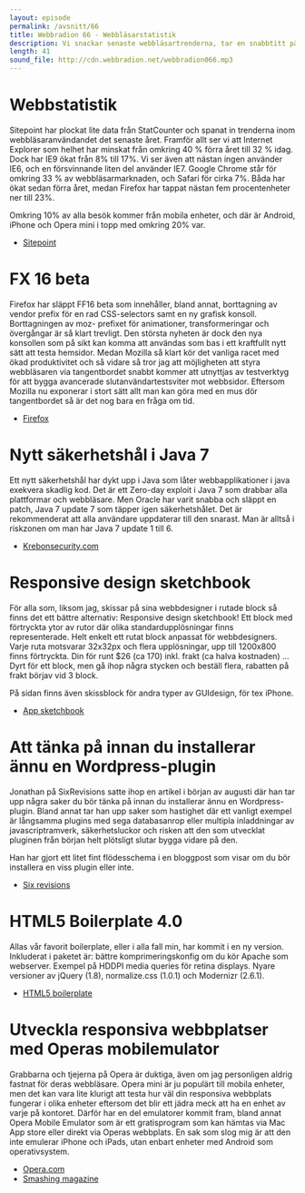 ```yaml
---
layout: episode
permalink: /avsnitt/66
title: Webbradion 66 - Webbläsarstatistik
description: Vi snackar senaste webbläsartrenderna, tar en snabbtitt på kommande Firefox 16, samt går igenom saker du bör tänka på innan du slänger in nästa Wordpress-plugin.
length: 41
sound_file: http://cdn.webbradion.net/webbradion066.mp3
---
```


# Webbstatistik

Sitepoint har plockat lite data från StatCounter och spanat in trenderna inom webbläsaranvändandet det senaste året. Framför allt ser vi att Internet Explorer som helhet har minskat från omkring 40 % förra året till 32 % idag. Dock har IE9 ökat från 8% till 17%. Vi ser även att nästan ingen använder IE6, och en försvinnande liten del använder IE7. Google Chrome står för omkring 33 % av webbläsarmarknaden, och Safari för cirka 7%. Båda har ökat sedan förra året, medan Firefox har tappat nästan fem procentenheter ner till 23%.

Omkring 10% av alla besök kommer från mobila enheter, och där är Android, iPhone och Opera mini i topp med omkring 20% var. 

 * [Sitepoint](http://www.sitepoint.com/browser-trends-september-2012/)



# FX 16 beta

Firefox har släppt FF16 beta som innehåller, bland annat, borttagning av vendor prefix för en rad CSS-selectors samt en ny grafisk konsoll. Borttagningen av moz- prefixet för animationer, transformeringar och övergångar är så klart trevligt. Den största nyheten är dock den nya konsollen som på sikt kan komma att användas som bas i ett kraftfullt nytt sätt att testa hemsidor. Medan Mozilla så klart kör det vanliga racet med ökad produktivitet och så vidare så tror jag att möjligheten att styra webbläsaren via tangentbordet snabbt kommer att utnyttjas av testverktyg för att bygga avancerade slutanvändartestsviter mot webbsidor. Eftersom Mozilla nu exponerar i stort sätt allt man kan göra med en mus dör tangentbordet så är det nog bara en fråga om tid.

* [Firefox](https://blog.mozilla.org/futurereleases/2012/08/30/firefox-beta-now-available-for-download-and-testing/)

# Nytt säkerhetshål i Java 7

Ett nytt säkerhetshål har dykt upp i Java som låter webbapplikationer i java exekvera skadlig kod. 
Det är ett Zero-day exploit i Java 7 som drabbar alla plattformar och webbläsare.
Men Oracle har varit snabba och släppt en patch, Java 7 update 7 som täpper igen säkerhetshålet. Det är rekommenderat att alla användare uppdaterar till den snarast.
Man är alltså i riskzonen om man har Java 7 update 1 till 6.

 * [Krebonsecurity.com](http://krebsonsecurity.com/2012/08/attackers-pounce-on-zero-day-java-exploit/)


# Responsive design sketchbook

För alla som, liksom jag, skissar på sina webbdesigner i rutade block så finns det ett bättre alternativ: Responsive design sketchbook! Ett block med förtryckta ytor av rutor där olika standardupplösningar finns representerade. Helt enkelt ett rutat block anpassat för webbdesigners. Varje ruta motsvarar 32x32px och flera upplösningar, upp till 1200x800 finns förtryckta. Din för runt $26 (ca 170) inkl. frakt (ca halva kostnaden) … Dyrt för ett block, men gå ihop några stycken och beställ flera, rabatten på frakt börjav vid 3 block.

På sidan finns även skissblock för andra typer av GUIdesign, för tex iPhone.

* [App sketchbook](http://appsketchbook.com/products/responsive-design-sketchbook)

# Att tänka på innan du installerar ännu en Wordpress-plugin

Jonathan på SixRevisions satte ihop en artikel i början av augusti där han tar upp några saker du bör tänka på innan du installerar ännu en Wordpress-plugin. Bland annat tar han upp saker som hastighet där ett vanligt exempel är långsamma plugins med sega databasanrop eller multipla inladdningar av javascriptramverk, säkerhetsluckor och risken att den som utvecklat pluginen från början helt plötsligt slutar bygga vidare på den.

Han har gjort ett litet fint flödesschema i en bloggpost som visar om du bör installera en viss plugin eller inte.

* [Six revisions](http://sixrevisions.com/wordpress/before-install-wordpress-plugin/)


# HTML5 Boilerplate 4.0

Allas vår favorit boilerplate, eller i alla fall min, har kommit i en ny version. Inkluderat i paketet är: bättre komprimeringskonfig om du kör Apache som webserver. Exempel på HDDPI media queries för retina displays. Nyare versioner av jQuery (1.8), normalize.css (1.0.1) och Modernizr (2.6.1).

 * [HTML5 boilerplate](http://html5boilerplate.com/#v4.0.0)


# Utveckla responsiva webbplatser med Operas mobilemulator

Grabbarna och tjejerna på Opera är duktiga, även om jag personligen aldrig fastnat för deras webbläsare. Opera mini är ju populärt till mobila enheter, men det kan vara lite klurigt att testa hur väl din responsiva webbplats fungerar i olika enheter eftersom det blir ett jädra meck att ha en enhet av varje på kontoret. Därför har en del emulatorer kommit fram, bland annat Opera Mobile Emulator som är ett gratisprogram som kan hämtas via Mac App store eller direkt via Operas webbplats. En sak som slog mig är att den inte emulerar iPhone och iPads, utan enbart enheter med Android som operativsystem.

 * [Opera.com](http://www.opera.com/developer/tools/mobile/)
* [Smashing magazine](http://mobile.smashingmagazine.com/2012/08/30/responsive-designs-opera-mobile-emulator/)

